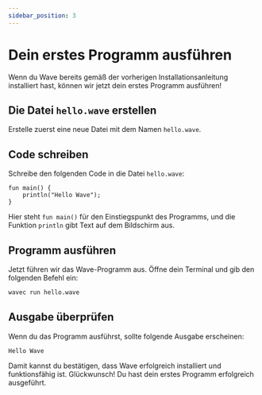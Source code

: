 ```yaml
---
sidebar_position: 3
---
```


# Dein erstes Programm ausführen
Wenn du Wave bereits gemäß der vorherigen Installationsanleitung installiert hast, können wir jetzt dein erstes Programm ausführen!

## Die Datei `hello.wave` erstellen
Erstelle zuerst eine neue Datei mit dem Namen `hello.wave`.

## Code schreiben
Schreibe den folgenden Code in die Datei `hello.wave`:

```wave
fun main() {
    println("Hello Wave");
}
```

Hier steht `fun main()` für den Einstiegspunkt des Programms, und die Funktion `println` gibt Text auf dem Bildschirm aus.

## Programm ausführen
Jetzt führen wir das Wave-Programm aus. Öffne dein Terminal und gib den folgenden Befehl ein:

```bash
wavec run hello.wave
```

## Ausgabe überprüfen
Wenn du das Programm ausführst, sollte folgende Ausgabe erscheinen:

```
Hello Wave
```

Damit kannst du bestätigen, dass Wave erfolgreich installiert und funktionsfähig ist. Glückwunsch! Du hast dein erstes Programm erfolgreich ausgeführt.
